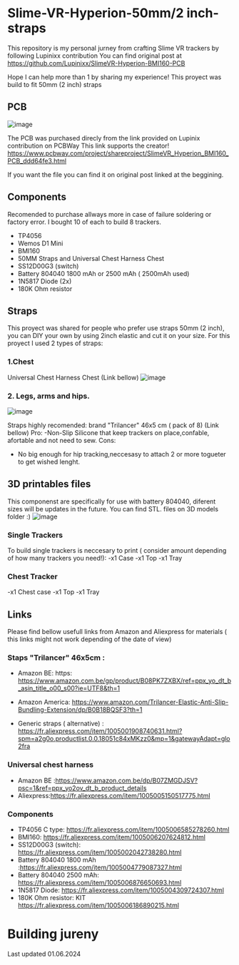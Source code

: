 
# Slime-VR-Hyperion-50mm/2 inch-straps
This repository is my personal jurney from crafting Slime VR trackers by following Lupinixx contribution
You can find original post at https://github.com/Lupinixx/SlimeVR-Hyperion-BMI160-PCB

Hope I can help more than 1 by sharing my experience!
This proyect was build to fit 50mm (2 inch) straps 

## PCB
![image](https://github.com/IzzetTech/Slime-VR-Hyperion-50mm-2inch-straps/assets/94660674/319859c1-5b0e-44c9-9c41-d26f4e0da10f)

The PCB was purchased direcly from the link provided on Lupinix contribution on PCBWay
This link supports the creator! 
https://www.pcbway.com/project/shareproject/SlimeVR_Hyperion_BMI160_PCB_ddd64fe3.html

If you want the file you can find it on original post linked at the beggining.

## Components 
Recomended to purchase allways more in case of failure soldering or factory error.
I bought 10 of each to build 8 trackers.

- TP4056
- Wemos D1 Mini
- BMI160
- 50MM Straps and Universal Chest Harness Chest
- SS12D00G3 (switch)
- Battery 804040 1800 mAh or 2500 mAh ( 2500mAh used)
- 1N5817 Diode (2x)
- 180K Ohm resistor
  
## Straps
This proyect was shared for people who prefer use straps 50mm (2 inch), you can DIY your own by using 2inch elastic and cut it on your size.
For this proyect I used 2 types of straps:

### 1.Chest
Universal Chest Harness Chest
(Link bellow)
![image](https://github.com/IzzetTech/Slime-VR-Hyperion-50mm-2inch-straps/assets/94660674/96afea28-d746-43ea-bdd9-c469e0eff48e)

### 2. Legs, arms and hips.
![image](https://github.com/IzzetTech/Slime-VR-Hyperion-50mm-2inch-straps/assets/94660674/e066f7f0-4606-4992-b208-242fbe6b1b01)

Straps highly recomended: brand "Trilancer" 46x5 cm ( pack of 8)
(Link bellow)
Pro: 
-Non-Slip Silicone that keep trackers on place,confable, afortable and not need to sew.
Cons:
- No big enough for hip tracking,neccesasy to attach 2 or more togueter to get wished lenght.
  
## 3D printables files
This componenst are specifically for use with battery 804040, diferent sizes will be updates in the future.
You can find STL. files on 3D models folder :)
![image](https://github.com/IzzetTech/Slime-VR-Hyperion-50mm-2inch-straps/assets/94660674/022ac608-7e26-4caf-b937-a968bd113575)


### Single Trackers
To build single trackers is neccesary to print ( consider amount depending of how many trackers you need!):
-x1 Case 
-x1 Top
-x1 Tray

### Chest Tracker
-x1 Chest case
-x1 Top
-x1 Tray

## Links 
Please find bellow usefull links from Amazon and Aliexpress for materials ( this links might not work depending of the date of view)

### Staps "Trilancer" 46x5cm :
- Amazon BE: https: https://www.amazon.com.be/gp/product/B08PK7ZXBX/ref=ppx_yo_dt_b_asin_title_o00_s00?ie=UTF8&th=1
- Amazon America: https://www.amazon.com/Trilancer-Elastic-Anti-Slip-Bundling-Extension/dp/B0B18BQSF3?th=1

- Generic straps ( alternative) : https://fr.aliexpress.com/item/1005001908740631.html?spm=a2g0o.productlist.0.0.18051c84xMKzz0&mp=1&gatewayAdapt=glo2fra

### Universal chest harness
- Amazon BE :https://www.amazon.com.be/dp/B07ZMGDJSV?psc=1&ref=ppx_yo2ov_dt_b_product_details
- Aliexpress:https://fr.aliexpress.com/item/1005005150517775.html


### Components 
- TP4056 C type: https://fr.aliexpress.com/item/1005006585278260.html
- BMI160: https://fr.aliexpress.com/item/1005006207624812.html
- SS12D00G3 (switch): https://fr.aliexpress.com/item/1005002042738280.html
- Battery 804040 1800 mAh :https://fr.aliexpress.com/item/1005004779087327.html
- Battery 804040 2500 mAh: https://fr.aliexpress.com/item/1005006876650693.html
- 1N5817 Diode: https://fr.aliexpress.com/item/1005004309724307.html
- 180K Ohm resistor: KIT https://fr.aliexpress.com/item/1005006186890215.html

# Building jureny
Last updated 01.06.2024
